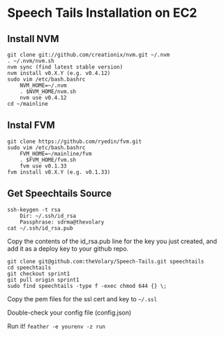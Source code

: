 # Speech Tails Installation on EC2 #

## Install NVM

    git clone git://github.com/creationix/nvm.git ~/.nvm
    . ~/.nvm/nvm.sh
    nvm sync (find latest stable version)
    nvm install v0.X.Y (e.g. v0.4.12)
    sudo vim /etc/bash.bashrc
        NVM_HOME=~/.nvm
        . $NVM_HOME/nvm.sh
        nvm use v0.4.12
    cd ~/mainline

## Instal FVM

    git clone https://github.com/ryedin/fvm.git
    sudo vim /etc/bash.bashrc
        FVM_HOME=~/mainline/fvm
        . $FVM_HOME/fvm.sh
        fvm use v0.1.33
    fvm install v0.X.Y (e.g. v0.1.33)

## Get Speechtails Source

    ssh-keygen -t rsa
        Dir: ~/.ssh/id_rsa
        Passphrase: sdrma@thevolary
    cat ~/.ssh/id_rsa.pub

Copy the contents of the id_rsa.pub line for the key you just created, and add it as a deploy key to your github repo.

    git clone git@github.com:theVolary/Speech-Tails.git speechtails
    cd speechtails
    git checkout sprint1
    git pull origin sprint1
    sudo find speechtails -type f -exec chmod 644 {} \;

Copy the pem files for the ssl cert and key to `~/.ssl`

Double-check your config file (config.json)

Run it!  `feather -e yourenv -z run`